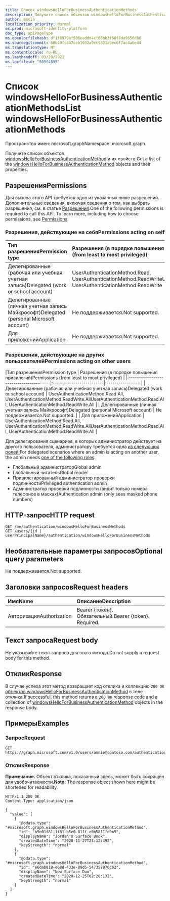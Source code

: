 ```yaml
---
title: Список windowsHelloForBusinessAuthenticationMethods
description: Получите список объектов windowsHelloForBusinessAuthenticationMethod и их свойств.
author: mmcla
localization_priority: Normal
ms.prod: microsoft-identity-platform
doc_type: apiPageType
ms.openlocfilehash: df1f8979ef506eaddd4cf68bb3f60f8da9656d86
ms.sourcegitcommit: 68b49fc847ceb1032a9cc9821a9ec0f7ac4abe44
ms.translationtype: MT
ms.contentlocale: ru-RU
ms.lasthandoff: 03/20/2021
ms.locfileid: "50964835"
---
```

# <a name="list-windowshelloforbusinessauthenticationmethods"></a><span data-ttu-id="1d7d4-103">Список windowsHelloForBusinessAuthenticationMethods</span><span class="sxs-lookup"><span data-stu-id="1d7d4-103">List windowsHelloForBusinessAuthenticationMethods</span></span>
<span data-ttu-id="1d7d4-104">Пространство имен: microsoft.graph</span><span class="sxs-lookup"><span data-stu-id="1d7d4-104">Namespace: microsoft.graph</span></span>

<span data-ttu-id="1d7d4-105">Получите список объектов [windowsHelloForBusinessAuthenticationMethod](../resources/windowshelloforbusinessauthenticationmethod.md) и их свойств.</span><span class="sxs-lookup"><span data-stu-id="1d7d4-105">Get a list of the [windowsHelloForBusinessAuthenticationMethod](../resources/windowshelloforbusinessauthenticationmethod.md) objects and their properties.</span></span>

## <a name="permissions"></a><span data-ttu-id="1d7d4-106">Разрешения</span><span class="sxs-lookup"><span data-stu-id="1d7d4-106">Permissions</span></span>

<span data-ttu-id="1d7d4-p101">Для вызова этого API требуется одно из указанных ниже разрешений. Дополнительные сведения, включая сведения о том, как выбрать разрешения, см. в статье [Разрешения](/graph/permissions-reference).</span><span class="sxs-lookup"><span data-stu-id="1d7d4-p101">One of the following permissions is required to call this API. To learn more, including how to choose permissions, see [Permissions](/graph/permissions-reference).</span></span>

### <a name="permissions-acting-on-self"></a><span data-ttu-id="1d7d4-109">Разрешения, действующие на себя</span><span class="sxs-lookup"><span data-stu-id="1d7d4-109">Permissions acting on self</span></span>

|<span data-ttu-id="1d7d4-110">Тип разрешения</span><span class="sxs-lookup"><span data-stu-id="1d7d4-110">Permission type</span></span>      | <span data-ttu-id="1d7d4-111">Разрешения (в порядке повышения привилегий)</span><span class="sxs-lookup"><span data-stu-id="1d7d4-111">Permissions (from least to most privileged)</span></span>              |
|:---------------------------------------|:-------------------------|
| <span data-ttu-id="1d7d4-112">Делегированные (рабочая или учебная учетная запись)</span><span class="sxs-lookup"><span data-stu-id="1d7d4-112">Delegated (work or school account)</span></span>     | <span data-ttu-id="1d7d4-113">UserAuthenticationMethod.Read, UserAuthenticationMethod.ReadWrite</span><span class="sxs-lookup"><span data-stu-id="1d7d4-113">UserAuthenticationMethod.Read, UserAuthenticationMethod.ReadWrite</span></span> |
| <span data-ttu-id="1d7d4-114">Делегированные (личная учетная запись Майкрософт)</span><span class="sxs-lookup"><span data-stu-id="1d7d4-114">Delegated (personal Microsoft account)</span></span> | <span data-ttu-id="1d7d4-115">Не поддерживается.</span><span class="sxs-lookup"><span data-stu-id="1d7d4-115">Not supported.</span></span> |
| <span data-ttu-id="1d7d4-116">Для приложений</span><span class="sxs-lookup"><span data-stu-id="1d7d4-116">Application</span></span>                            | <span data-ttu-id="1d7d4-117">Не поддерживается.</span><span class="sxs-lookup"><span data-stu-id="1d7d4-117">Not supported.</span></span> |

### <a name="permissions-acting-on-other-users"></a><span data-ttu-id="1d7d4-118">Разрешения, действующие на других пользователей</span><span class="sxs-lookup"><span data-stu-id="1d7d4-118">Permissions acting on other users</span></span>

|<span data-ttu-id="1d7d4-119">Тип разрешения</span><span class="sxs-lookup"><span data-stu-id="1d7d4-119">Permission type</span></span>      | <span data-ttu-id="1d7d4-120">Разрешения (в порядке повышения привилегий)</span><span class="sxs-lookup"><span data-stu-id="1d7d4-120">Permissions (from least to most privileged)</span></span>              |
|:---------------------------------------|:-------------------------|:-----------------|
| <span data-ttu-id="1d7d4-121">Делегированные (рабочая или учебная учетная запись)</span><span class="sxs-lookup"><span data-stu-id="1d7d4-121">Delegated (work or school account)</span></span>     | <span data-ttu-id="1d7d4-122">UserAuthenticationMethod.Read.All, UserAuthenticationMethod.ReadWrite.All</span><span class="sxs-lookup"><span data-stu-id="1d7d4-122">UserAuthenticationMethod.Read.All, UserAuthenticationMethod.ReadWrite.All</span></span> |
| <span data-ttu-id="1d7d4-123">Делегированные (личная учетная запись Майкрософт)</span><span class="sxs-lookup"><span data-stu-id="1d7d4-123">Delegated (personal Microsoft account)</span></span> | <span data-ttu-id="1d7d4-124">Не поддерживается.</span><span class="sxs-lookup"><span data-stu-id="1d7d4-124">Not supported.</span></span> |
| <span data-ttu-id="1d7d4-125">Для приложений</span><span class="sxs-lookup"><span data-stu-id="1d7d4-125">Application</span></span>                            | <span data-ttu-id="1d7d4-126">UserAuthenticationMethod.Read.All, UserAuthenticationMethod.ReadWrite.All</span><span class="sxs-lookup"><span data-stu-id="1d7d4-126">UserAuthenticationMethod.Read.All, UserAuthenticationMethod.ReadWrite.All</span></span> |

<span data-ttu-id="1d7d4-127">Для делегирования сценариев, в которых администратор действует на другого пользователя, администратору требуется одна [из следующих ролей:](/azure/active-directory/users-groups-roles/directory-assign-admin-roles#available-roles)</span><span class="sxs-lookup"><span data-stu-id="1d7d4-127">For delegated scenarios where an admin is acting on another user, the admin needs [one of the following roles](/azure/active-directory/users-groups-roles/directory-assign-admin-roles#available-roles):</span></span>
* <span data-ttu-id="1d7d4-128">Глобальный администратор</span><span class="sxs-lookup"><span data-stu-id="1d7d4-128">Global admin</span></span>
* <span data-ttu-id="1d7d4-129">Глобальный читатель</span><span class="sxs-lookup"><span data-stu-id="1d7d4-129">Global reader</span></span>
* <span data-ttu-id="1d7d4-130">Привилегированный администратор проверки подлинности</span><span class="sxs-lookup"><span data-stu-id="1d7d4-130">Privileged authentication admin</span></span>
* <span data-ttu-id="1d7d4-131">Администратор проверки подлинности (видит только номера телефонов в масках)</span><span class="sxs-lookup"><span data-stu-id="1d7d4-131">Authentication admin (only sees masked phone numbers)</span></span>

## <a name="http-request"></a><span data-ttu-id="1d7d4-132">HTTP-запрос</span><span class="sxs-lookup"><span data-stu-id="1d7d4-132">HTTP request</span></span>

<!-- {
  "blockType": "ignored"
}
-->
``` http
GET /me/authentication/windowsHelloForBusinessMethods
GET /users/{id | userPrincipalName}/authentication/windowsHelloForBusinessMethods
```

## <a name="optional-query-parameters"></a><span data-ttu-id="1d7d4-133">Необязательные параметры запросов</span><span class="sxs-lookup"><span data-stu-id="1d7d4-133">Optional query parameters</span></span>

<span data-ttu-id="1d7d4-134">Не поддерживается.</span><span class="sxs-lookup"><span data-stu-id="1d7d4-134">Not supported.</span></span>

## <a name="request-headers"></a><span data-ttu-id="1d7d4-135">Заголовки запросов</span><span class="sxs-lookup"><span data-stu-id="1d7d4-135">Request headers</span></span>
|<span data-ttu-id="1d7d4-136">Имя</span><span class="sxs-lookup"><span data-stu-id="1d7d4-136">Name</span></span>|<span data-ttu-id="1d7d4-137">Описание</span><span class="sxs-lookup"><span data-stu-id="1d7d4-137">Description</span></span>|
|:---|:---|
|<span data-ttu-id="1d7d4-138">Авторизация</span><span class="sxs-lookup"><span data-stu-id="1d7d4-138">Authorization</span></span>|<span data-ttu-id="1d7d4-p102">Bearer {токен}. Обязательный.</span><span class="sxs-lookup"><span data-stu-id="1d7d4-p102">Bearer {token}. Required.</span></span>|

## <a name="request-body"></a><span data-ttu-id="1d7d4-141">Текст запроса</span><span class="sxs-lookup"><span data-stu-id="1d7d4-141">Request body</span></span>
<span data-ttu-id="1d7d4-142">Не указывайте текст запроса для этого метода.</span><span class="sxs-lookup"><span data-stu-id="1d7d4-142">Do not supply a request body for this method.</span></span>

## <a name="response"></a><span data-ttu-id="1d7d4-143">Отклик</span><span class="sxs-lookup"><span data-stu-id="1d7d4-143">Response</span></span>

<span data-ttu-id="1d7d4-144">В случае успеха этот метод возвращает код отклика и коллекцию `200 OK` [объектов windowsHelloForBusinessAuthenticationMethod](../resources/windowshelloforbusinessauthenticationmethod.md) в теле отклика.</span><span class="sxs-lookup"><span data-stu-id="1d7d4-144">If successful, this method returns a `200 OK` response code and a collection of [windowsHelloForBusinessAuthenticationMethod](../resources/windowshelloforbusinessauthenticationmethod.md) objects in the response body.</span></span>

## <a name="examples"></a><span data-ttu-id="1d7d4-145">Примеры</span><span class="sxs-lookup"><span data-stu-id="1d7d4-145">Examples</span></span>

### <a name="request"></a><span data-ttu-id="1d7d4-146">Запрос</span><span class="sxs-lookup"><span data-stu-id="1d7d4-146">Request</span></span>
<!-- {
  "blockType": "request",
  "name": "list_windowshelloforbusinessauthenticationmethod"
}
-->
``` http
GET https://graph.microsoft.com/v1.0/users/annie@contoso.com/authentication/windowsHelloForBusinessMethods
```


### <a name="response"></a><span data-ttu-id="1d7d4-147">Отклик</span><span class="sxs-lookup"><span data-stu-id="1d7d4-147">Response</span></span>
<span data-ttu-id="1d7d4-148">**Примечание.** Объект отклика, показанный здесь, может быть сокращен для удобочитаемости.</span><span class="sxs-lookup"><span data-stu-id="1d7d4-148">**Note:** The response object shown here might be shortened for readability.</span></span>
<!-- {
  "blockType": "response",
  "truncated": true,
  "@odata.type": "Collection(microsoft.graph.windowsHelloForBusinessAuthenticationMethod)"
}
-->
``` http
HTTP/1.1 200 OK
Content-Type: application/json

{
  "value": [
    {
      "@odata.type": "#microsoft.graph.windowsHelloForBusinessAuthenticationMethod",
      "id": "b5e01f81-1f81-b5e0-811f-e0b5811fe0b5",
      "displayName": "Jordan's Surface Book",
      "createdDateTime": "2020-11-27T23:12:49Z",
      "keyStrength": "normal"
    },
    {
      "@odata.type": "#microsoft.graph.windowsHelloForBusinessAuthenticationMethod",
      "id": "e6dab818-e68d-433e-89d5-547357870cb2",
      "displayName": "New Surface Duo",
      "createdDateTime": "2020-12-25T02:20:13Z",
      "keyStrength": "normal"
    }
  ]
}
```

